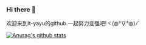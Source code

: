 ### Hi there 👋
欢迎来到it-yayu的github.一起努力变强吧!ヾ(◍°∇°◍)ﾉﾞ

[![Anurag's github stats](https://github-readme-stats.vercel.app/api?username=it-yayu&show_icons=true&theme=)](https://github.com/anuraghazra/github-readme-stats)
